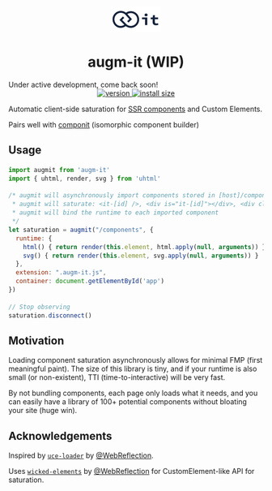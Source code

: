 <div align="center">
  <img src="https://github.com/augm-dev/augm-it/raw/master/augm-it.png" alt="augm-it" width="100" />
</div>

<h1 align="center">augm-it (WIP)</h1>
Under active development, come back soon!
<div align="center">
  <a href="https://npmjs.org/package/augm-it">
    <img src="https://badgen.now.sh/npm/v/augm-it" alt="version" />
  </a>
  <a href="https://bundlephobia.com/result?p=augm-it">
    <img src="https://img.badgesize.io/augm-dev/augm-it/master/min.js?compression=brotli" alt="install size" />
  </a>
</div>

Automatic client-side saturation for [SSR components](https://github.com/MarshallCB/componit) and Custom Elements.

Pairs well with [componit](https://github.com/MarshallCB/componit) (isomorphic component builder)

## Usage

```js
import augmit from 'augm-it'
import { uhtml, render, svg } from 'uhtml'

/* augmit will asynchronously import components stored in [host]/components/[id].augm-it.js
 * augmit will saturate: <it-[id] />, <div is="it-[id]"></div>, <div class="it-[id]"></div> 
 * augmit will bind the runtime to each imported component
 */
let saturation = augmit("/components", {
  runtime: {
    html() { return render(this.element, html.apply(null, arguments)) },
    svg() { return render(this.element, svg.apply(null, arguments)) }
  },
  extension: ".augm-it.js",
  container: document.getElementById('app')
})

// Stop observing
saturation.disconnect()
```

## Motivation

Loading component saturation asynchronously allows for minimal FMP (first meaningful paint). The size of this library is tiny, and if your runtime is also small (or non-existent), TTI (time-to-interactive) will be very fast. 

By not bundling components, each page only loads what it needs, and you can easily have a library of 100+ potential components without bloating your site (huge win).

## Acknowledgements

Inspired by [`uce-loader`](https://github.com/WebReflection/uce-loader) by [@WebReflection](https://github.com/WebReflection).

Uses [`wicked-elements`](https://github.com/WebReflection/wicked-elements) by [@WebReflection](https://github.com/WebReflection) for CustomElement-like API for saturation.